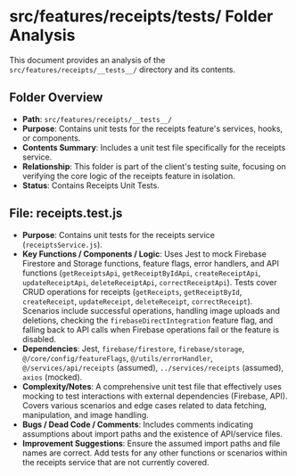 # src/features/receipts/__tests__/ Folder Analysis

This document provides an analysis of the `src/features/receipts/__tests__/` directory and its contents.

## Folder Overview
- **Path**: `src/features/receipts/__tests__/`
- **Purpose**: Contains unit tests for the receipts feature's services, hooks, or components.
- **Contents Summary**: Includes a unit test file specifically for the receipts service.
- **Relationship**: This folder is part of the client's testing suite, focusing on verifying the core logic of the receipts feature in isolation.
- **Status**: Contains Receipts Unit Tests.

## File: receipts.test.js
- **Purpose**: Contains unit tests for the receipts service (`receiptsService.js`).
- **Key Functions / Components / Logic**: Uses Jest to mock Firebase Firestore and Storage functions, feature flags, error handlers, and API functions (`getReceiptsApi`, `getReceiptByIdApi`, `createReceiptApi`, `updateReceiptApi`, `deleteReceiptApi`, `correctReceiptApi`). Tests cover CRUD operations for receipts (`getReceipts`, `getReceiptById`, `createReceipt`, `updateReceipt`, `deleteReceipt`, `correctReceipt`). Scenarios include successful operations, handling image uploads and deletions, checking the `firebaseDirectIntegration` feature flag, and falling back to API calls when Firebase operations fail or the feature is disabled.
- **Dependencies**: Jest, `firebase/firestore`, `firebase/storage`, `@/core/config/featureFlags`, `@/utils/errorHandler`, `@/services/api/receipts` (assumed), `../services/receipts` (assumed), `axios` (mocked).
- **Complexity/Notes**: A comprehensive unit test file that effectively uses mocking to test interactions with external dependencies (Firebase, API). Covers various scenarios and edge cases related to data fetching, manipulation, and image handling.
- **Bugs / Dead Code / Comments**: Includes comments indicating assumptions about import paths and the existence of API/service files.
- **Improvement Suggestions**: Ensure the assumed import paths and file names are correct. Add tests for any other functions or scenarios within the receipts service that are not currently covered.

